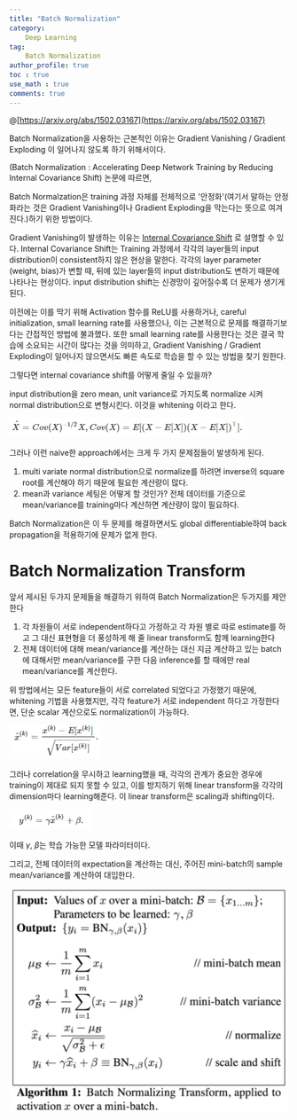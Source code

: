 ```yaml
---
title: "Batch Normalization"
category:
    Deep Learning
tag:
    Batch Normalization
author_profile: true
toc : true
use_math : true
comments: true
---
```



@[https://arxiv.org/abs/1502.03167](https://arxiv.org/abs/1502.03167)

Batch Normalization을 사용하는 근본적인 이유는 Gradient Vanishing / Gradient Exploding 이 일어나지 않도록 하기 위해서이다. 

(Batch Normalization : Accelerating Deep Network Training by Reducing Internal Covariance Shift) 논문에 따르면,

Batch Normalzation은 training 과정 자체를 전체적으로 '안정화'(여기서 말하는 안정화라는 것은 Gradient Vanishing이나 Gradient Exploding을 막는다는 뜻으로 여겨진다.)하기 위한 방법이다.

Gradient Vanishing이 발생하는 이유는 [Internal Covariance Shift](https://machinelearning.wtf/terms/internal-covariate-shift/) 로 설명할 수 있다. Internal Covariance Shift는 Training 과정에서 각각의 layer들의 input distribution이 consistent하지 않은 현상을 말한다. 각각의 layer parameter (weight, bias)가 변할 때, 뒤에 있는 layer들의 input distribution도 변하기 때문에 나타나는 현상이다. input distribution shift는 신경망이 깊어질수록 더 문제가 생기게 된다. 

이전에는 이를 막기 위해 Activation 함수를 ReLU를 사용하거나, careful initialization, small learning rate를 사용했으나, 이는 근본적으로 문제를 해결하기보다는 간접적인 방법에 불과했다. 또한 small learning rate를 사용한다는 것은 결국 학습에 소요되는 시간이 많다는 것을 의미하고, Gradient Vanishing / Gradient Exploding이 일어나지 않으면서도 빠른 속도로 학습을 할 수 있는 방법을 찾기 원한다.

그렇다면 internal covariance shift를 어떻게 줄일 수 있을까?

input distribution을 zero mean, unit variance로 가지도록 normalize 시켜 normal distribution으로 변형시킨다. 이것을 whitening 이라고 한다.

![Batch%20Normalization%20fac1e2729c6144a4bf131c690b0cd8a7/Untitled.png](/assets/images/Batch%20Normalization%20fac1e2729c6144a4bf131c690b0cd8a7/Untitled.png)

그러나 이런 naive한 approach에서는 크게 두 가지 문제점들이 발생하게 된다.

1. multi variate normal distribution으로 normalize를 하려면 inverse의 square root를 계산해야 하기 때문에 필요한 계산량이 많다.
2. mean과 variance 세팅은 어떻게 할 것인가? 전체 데이터를 기준으로 mean/variance를 training마다 계산하면 계산량이 많이 필요하다.

Batch Normalization은 이 두 문제를 해결하면서도 global differentiable하여 back propagation을 적용하기에 문제가 없게 한다.

# Batch Normalization Transform

앞서 제시된 두가지 문제들을 해결하기 위하여 Batch Normalization은 두가지를 제안한다

1. 각 차원들이 서로 independent하다고 가정하고 각 차원 별로 따로 estimate를 하고 그 대신 표현형을 더 풍성하게 해 줄 linear transform도 함께 learning한다
2. 전체 데이터에 대해 mean/variance를 계산하는 대신 지금 계산하고 있는 batch에 대해서만 mean/variance를 구한 다음 inference를 할 때에만 real mean/variance를 계산한다.

위 방법에서는 모든 feature들이 서로 correlated 되었다고 가정했기 때문에, whitening 기법을 사용했지만, 각각 feature가 서로 independent 하다고 가정한다면, 단순 scalar 계산으로도 normalization이 가능하다.

![Batch%20Normalization%20fac1e2729c6144a4bf131c690b0cd8a7/Untitled%201.png](/assets/images/Batch%20Normalization%20fac1e2729c6144a4bf131c690b0cd8a7/Untitled%201.png)

그러나 correlation을 무시하고 learning했을 때, 각각의 관계가 중요한 경우에 training이 제대로 되지 못할 수 있고, 이를 방지하기 위해 linear transform을 각각의 dimension마다 learning해준다. 이 linear transform은 scaling과 shifting이다.

![Batch%20Normalization%20fac1e2729c6144a4bf131c690b0cd8a7/Untitled%202.png](/assets/images/Batch%20Normalization%20fac1e2729c6144a4bf131c690b0cd8a7/Untitled%202.png)

이때 ${\gamma}$, $\beta$는 학습 가능한 모델 파라미터이다.

그리고, 전체 데이터의 expectation을 계산하는 대신, 주어진 mini-batch의 sample mean/variance를 계산하여 대입한다.

![Batch%20Normalization%20fac1e2729c6144a4bf131c690b0cd8a7/Untitled%203.png](/assets/images/Batch%20Normalization%20fac1e2729c6144a4bf131c690b0cd8a7/Untitled%203.png)